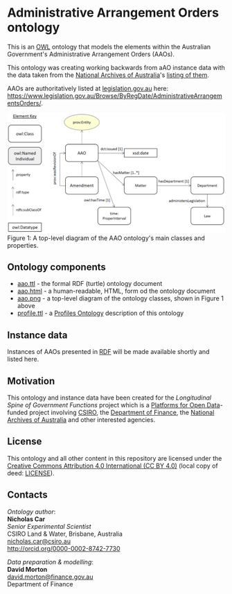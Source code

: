 # Administrative Arrangement Orders ontology

This is an [OWL](https://www.w3.org/OWL/) ontology that models the elements within the Australian Government's 
Administrative Arrangement Orders (AAOs). 

This ontology was creating working backwards from aAO instance data with the data taken from the 
[National Archives of Australia](http://www.naa.gov.au)'s 
[listing of them](http://www.naa.gov.au/information-management/information-governance/aao/index.aspx).

AAOs are authoritatively listed at [legislation.gov.au](https://www.legislation.gov.au) here: 
<https://www.legislation.gov.au/Browse/ByRegDate/AdministrativeArrangementsOrders/>.

![](aao.png)
Figure 1: A top-level diagram of the AAO ontology's main classes and properties.


## Ontology components
* [aao.ttl](aao.ttl) - the formal RDF (turtle) ontology document
* [aao.html](aao.html) - a human-readable, HTML, form od the ontology document
* [aao.png](aao.png) - a top-level diagram of the ontology classes, shown in Figure 1 above
* [profile.ttl](profile.ttl) - a [Profiles Ontology](https://www.w3.org/TR/prof/) description of this ontology


## Instance data
Instances of AAOs presented in [RDF](https://www.w3.org/2001/sw/wiki/RDF) will be made available shortly and listed here.


## Motivation
This ontology and instance data have been created for the *Longitudinal Spine of Government Functions* project which is 
a [Platforms for Open Data](https://pmc.gov.au/public-data/open-data/platforms-open-data)-funded project involving 
[CSIRO](https://www.csiro.au/), the [Department of Finance](https://www.finance.gov.au/), the [National Archives of 
Australia](http://naa.gov.au/) and other interested agencies.


## License
This ontology and all other content in this repository are licensed under the 
[Creative Commons Attribution 4.0 International (CC BY 4.0)](https://creativecommons.org/licenses/by/4.0/) 
(local copy of deed: [LICENSE](LICENSE)).


## Contacts
*Ontology author*:  
**Nicholas Car**  
*Senior Experimental Scientist*  
CSIRO Land & Water, Brisbane, Australia    
<nicholas.car@csiro.au>  
<http://orcid.org/0000-0002-8742-7730>  

*Data preparation & modelling*:  
**David Morton**  
<david.morton@finance.gov.au>  
Department of Finance   
